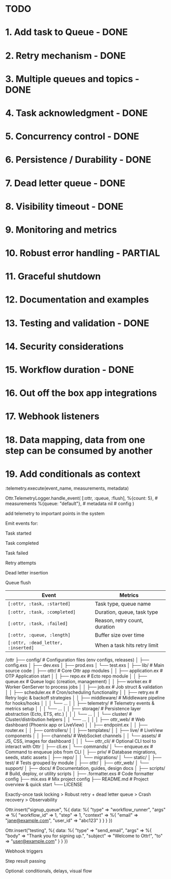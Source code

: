 # TODO
# 1. Add task to Queue - DONE
# 2. Retry mechanism - DONE
# 3. Multiple queues and topics - DONE
# 4. Task acknowledgment - DONE
# 5. Concurrency control - DONE
# 6. Persistence / Durability - DONE
# 7. Dead letter queue - DONE
# 8. Visibility timeout - DONE
# 9. Monitoring and metrics
# 10. Robust error handling - PARTIAL
# 11. Graceful shutdown
# 12. Documentation and examples
# 13. Testing and validation - DONE
# 14. Security considerations
# 15. Workflow duration - DONE
# 16. Out off the box app integrations
# 17. Webhook listeners
# 18. Data mapping, data from one step can be consumed by another
# 19. Add conditionals as context



:telemetry.execute(event_name, measurements, metadata)

Ottr.TelemetryLogger.handle_event(
  [:ottr, :queue, :flush],
  %{count: 5},                 # measurements
  %{queue: "default"},         # metadata
  nil                          # config
)

add telemetry to important points in the system

Emit events for:

Task started

Task completed

Task failed

Retry attempts

Dead letter insertion

Queue flush

| Event                              | Metrics                       |
| ---------------------------------- | ----------------------------- |
| `[:ottr, :task, :started]`         | Task type, queue name         |
| `[:ottr, :task, :completed]`       | Duration, queue, task type    |
| `[:ottr, :task, :failed]`          | Reason, retry count, duration |
| `[:ottr, :queue, :length]`         | Buffer size over time         |
| `[:ottr, :dead_letter, :inserted]` | When a task hits retry limit  |



/ottr
├── config/                 # Configuration files (env configs, releases)
│   ├── config.exs
│   ├── dev.exs
│   ├── prod.exs
│   └── test.exs
│
├── lib/                    # Main source code
│   ├── ottr/               # Core Ottr app modules
│   │   ├── application.ex  # OTP Application start
│   │   ├── repo.ex         # Ecto repo module
│   │   ├── queue.ex        # Queue logic (creation, management)
│   │   ├── worker.ex       # Worker GenServer to process jobs
│   │   ├── job.ex          # Job struct & validation
│   │   ├── scheduler.ex    # Cron/scheduling functionality
│   │   ├── retry.ex        # Retry logic & backoff strategies
│   │   ├── middleware/     # Middleware pipeline for hooks/hooks
│   │   │   └── ...
│   │   ├── telemetry/      # Telemetry events & metrics setup
│   │   │   └── ...
│   │   ├── storage/        # Persistence layer abstraction (Ecto, ETS, etc.)
│   │   │   └── ...
│   │   └── cluster/        # Cluster/distribution helpers
│   │       └── ...
│   │
│   ├── ottr_web/           # Web dashboard (Phoenix app or LiveView)
│   │   ├── endpoint.ex
│   │   ├── router.ex
│   │   ├── controllers/
│   │   ├── templates/
│   │   ├── live/           # LiveView components
│   │   ├── channels/       # WebSocket channels
│   │   └── assets/         # JS, CSS, images for dashboard
│   │
│   └── ottr_cli/           # Optional CLI tool to interact with Ottr
│       ├── cli.ex
│       └── commands/
│           └── enqueue.ex  # Command to enqueue jobs from CLI
│
├── priv/                   # Database migrations, seeds, static assets
│   ├── repo/
│   │   └── migrations/
│   └── static/
│
├── test/                   # Tests grouped by module
│   ├── ottr/
│   ├── ottr_web/
│   └── support/
│
├── docs/                   # Documentation, guides, design docs
│
├── scripts/                # Build, deploy, or utility scripts
│
├── .formatter.exs          # Code formatter config
├── mix.exs                 # Mix project config
├── README.md               # Project overview & quick start
└── LICENSE


Exactly-once task locking > Robust retry + dead letter queue > Crash recovery > Observability

Ottr.insert("signup_queue", %{
  data: %{
    "type" => "workflow_runner",
    "args" => %{
      "workflow_id" => 1,
      "step" => 1,
      "context" => %{
        "email" => "jane@example.com",
        "user_id" => "abc123"
      }
    }
  }
})

Ottr.insert("testing", %{
  data: %{
    "type" => "send_email",
   "args" => %{
    "body" => "Thank you for signing up.",
    "subject" => "Welcome to Ottr!",
    "to" => "user@example.com"
  }
  }
})

Webhook triggers

Step result passing

Optional: conditionals, delays, visual flow

